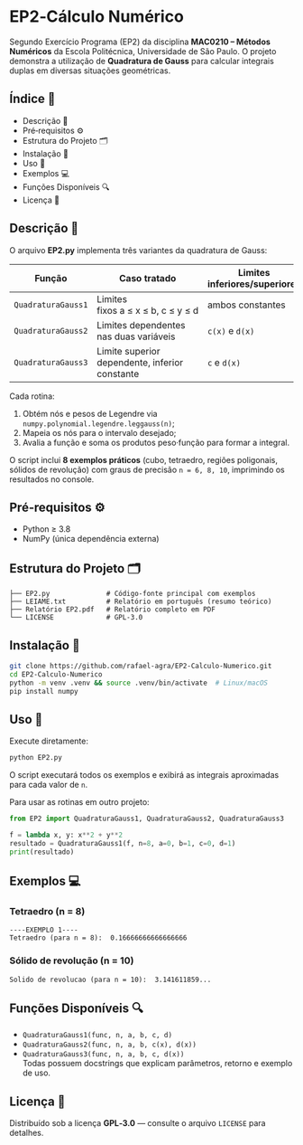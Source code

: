 # EP2‑Cálculo Numérico 

Segundo Exercício Programa (EP2) da disciplina **MAC0210 – Métodos Numéricos** da Escola Politécnica, Universidade de São Paulo. O projeto demonstra a utilização de **Quadratura de Gauss** para calcular integrais duplas em diversas situações geométricas.

## Índice 📑
- Descrição 📝  
- Pré‑requisitos ⚙️  
- Estrutura do Projeto 🗂️  
- Instalação 🔧  
- Uso 🚀  
- Exemplos 💻  
- Funções Disponíveis 🔍  
- Licença 📜  

## Descrição 📝
O arquivo **EP2.py** implementa três variantes da quadratura de Gauss:

| Função | Caso tratado | Limites inferiores/superiores |
| ------ | ------------ | ----------------------------- |
| `QuadraturaGauss1` | Limites fixos a ≤ x ≤ b, c ≤ y ≤ d | ambos constantes |
| `QuadraturaGauss2` | Limites dependentes nas duas variáveis | `c(x)` e `d(x)` |
| `QuadraturaGauss3` | Limite superior dependente, inferior constante | `c` e `d(x)` |

Cada rotina:
1. Obtém nós e pesos de Legendre via `numpy.polynomial.legendre.leggauss(n)`;  
2. Mapeia os nós para o intervalo desejado;  
3. Avalia a função e soma os produtos peso·função para formar a integral.

O script inclui **8 exemplos práticos** (cubo, tetraedro, regiões poligonais, sólidos de revolução) com graus de precisão `n = 6, 8, 10`, imprimindo os resultados no console.

## Pré‑requisitos ⚙️
- Python ≥ 3.8  
- NumPy (única dependência externa)

## Estrutura do Projeto 🗂️
```
├── EP2.py              # Código‑fonte principal com exemplos
├── LEIAME.txt          # Relatório em português (resumo teórico)
├── Relatório EP2.pdf   # Relatório completo em PDF
└── LICENSE             # GPL‑3.0
```

## Instalação 🔧
```bash
git clone https://github.com/rafael-agra/EP2-Calculo-Numerico.git
cd EP2-Calculo-Numerico
python -m venv .venv && source .venv/bin/activate  # Linux/macOS
pip install numpy
```

## Uso 🚀
Execute diretamente:
```bash
python EP2.py
```
O script executará todos os exemplos e exibirá as integrais aproximadas para cada valor de `n`.

Para usar as rotinas em outro projeto:
```python
from EP2 import QuadraturaGauss1, QuadraturaGauss2, QuadraturaGauss3

f = lambda x, y: x**2 + y**2
resultado = QuadraturaGauss1(f, n=8, a=0, b=1, c=0, d=1)
print(resultado)
```

## Exemplos 💻
### Tetraedro (n = 8)
```
----EXEMPLO 1----
Tetraedro (para n = 8):  0.16666666666666666
```
### Sólido de revolução (n = 10)
```
Solido de revolucao (para n = 10):  3.141611859...
```

## Funções Disponíveis 🔍
- `QuadraturaGauss1(func, n, a, b, c, d)`  
- `QuadraturaGauss2(func, n, a, b, c(x), d(x))`  
- `QuadraturaGauss3(func, n, a, b, c, d(x))`  
Todas possuem docstrings que explicam parâmetros, retorno e exemplo de uso.

## Licença 📜
Distribuído sob a licença **GPL‑3.0** — consulte o arquivo `LICENSE` para detalhes.


